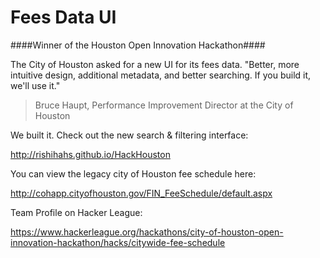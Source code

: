 Fees Data UI
===========

####Winner of the Houston Open Innovation Hackathon####

The City of Houston asked for a new UI for its fees data. "Better, more intuitive design, additional metadata, and better searching. If you build it, we'll use it."

> Bruce Haupt, Performance Improvement Director at the City of Houston 
   
We built it.  Check out the new search & filtering interface:

http://rishihahs.github.io/HackHouston

You can view the legacy city of Houston fee schedule here: 

http://cohapp.cityofhouston.gov/FIN_FeeSchedule/default.aspx 

Team Profile on Hacker League:

https://www.hackerleague.org/hackathons/city-of-houston-open-innovation-hackathon/hacks/citywide-fee-schedule
